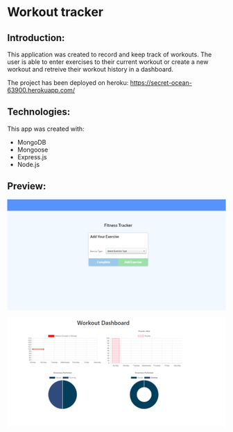 # Workout tracker

## Introduction: 

This application was created to record and keep track of workouts. The user is able to enter exercises to their current workout or create a new workout and retreive their workout history in a dashboard.

The project has been deployed on heroku: https://secret-ocean-63900.herokuapp.com/

## Technologies: 

This app was created with: 
* MongoDB
* Mongoose
* Express.js
* Node.js


## Preview: 

![home](public/assets/homepage.PNG)

![dashboard](public/assets/dashboard.PNG)
